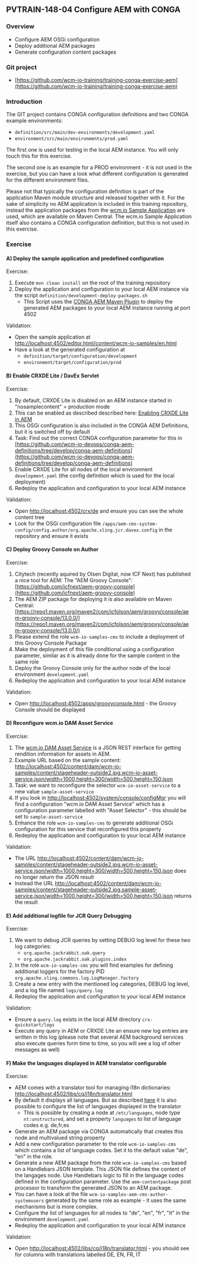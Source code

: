 ## PVTRAIN-148-04 Configure AEM with CONGA

### Overview

*   Configure AEM OSGi configuration
*   Deploy additional AEM packages
*   Generate configuration content packages

### Git project

*   [https://github.com/wcm-io-training/training-conga-exercise-aem](https://github.com/wcm-io-training/training-conga-exercise-aem)

### Introduction

The GIT project contains CONGA configuration definitions and two CONGA example environments:

*   `definition/src/main/dev-environments/development.yaml`
*   `environment/src/main/environments/prod.yaml`

The first one is used for testing in the local AEM instance. You will only touch this for this exercise.

The second one is an example for a PROD environment - it is not used in the exercise, but you can have a look what different configuration is generated for the different environment files.

Please not that typically the configuration definition is part of the application Maven module structure and released together with it. For the sake of simplicity no AEM application is included in this training repository, instead the application packages from the [wcm.io Sample Application](https://wcm.io/samples/) are used, which are available on Maven Central. The wcm.io Sample Application itself also contains a CONGA configuration definition, but this is not used in this exercise.

### Exercise

#### A) Deploy the sample application and predefined configuration

Exercise:

1.  Execute `mvn clean install` on the root of the training repository
2.  Deploy the application and configuration to your local AEM instance via the script `definition/development-deploy-packages.sh`
    *   This Script uses the [CONGA AEM Maven Plugin](https://devops.wcm.io/conga/plugins/aem/) to deploy the generated AEM packages to your local AEM instance running at port 4502

Validation:

*   Open the sample application at [http://localhost:4502/editor.html/content/wcm-io-samples/en.html](http://localhost:4502/editor.html/content/wcm-io-samples/en.html)
*   Have a look at the generated configuration at
    *   `definition/target/configuration/development`
    *   `environment/target/configuration/prod`

#### B) Enable CRXDE Lite / DavEx Servlet

Exercise:

1.  By default, CRXDE Lite is disabled on an AEM instance started in "nosamplecontent" = production mode
2.  This can be enabled as described described here: [Enabling CRXDE Lite in AEM](https://docs.adobe.com/docs/en/aem/6-2/administer/security/security-checklist/enabling-crxde-lite.html)
3.  This OSGi configuration is also included in the CONGA AEM Definitions, but it is switched off by default
4.  Task: Find out the correct CONGA configuration parameter for this in [https://github.com/wcm-io-devops/conga-aem-definitions/tree/develop/conga-aem-definitions](https://github.com/wcm-io-devops/conga-aem-definitions/tree/develop/conga-aem-definitions)
5.  Enable CRXDE Lite for all nodes of the local environment `development.yaml` (the config definition which is used for the local deployment)
6.  Redeploy the application and configuration to your local AEM instance

Validation:

*   Open [http://localhost:4502/crx/de](http://localhost:4502/crx/de) and ensure you can see the whole content tree
*   Look for the OSGi configuration file `/apps/aem-cms-system-config/config.author/org.apache.sling.jcr.davex.config` in the repository and ensure it exists

#### C) Deploy Groovy Console on Author

Exercise:

1.  Citytech (recently aquired by Olsen Digital, now ICF Next) has published a nice tool for AEM: The "AEM Groovy Console": [https://github.com/icfnext/aem-groovy-console](https://github.com/icfnext/aem-groovy-console)
2.  The AEM ZIP package for deploying it is also available on Maven Central: [https://repo1.maven.org/maven2/com/icfolson/aem/groovy/console/aem-groovy-console/13.0.0/](https://repo1.maven.org/maven2/com/icfolson/aem/groovy/console/aem-groovy-console/13.0.0/)
3.  Please extend the role `wcm-io-samples-cms` to include a deployment of this Groovy Console Package
4.  Make the deployment of this file conditional using a configuration parameter, similar as it is already done for the sample content in the same role
5.  Deploy the Groovy Console only for the author node of the local environment `development.yaml`
6.  Redeploy the application and configuration to your local AEM instance

Validation:

*   Open [http://localhost:4502/apps/groovyconsole.html](http://localhost:4502/apps/groovyconsole.html) - the Groovy Console should be displayed

#### D) Reconfigure wcm.io DAM Asset Service

Exercise:

1.  The [wcm.io DAM Asset Service](https://wcm.io/dam/asset-service/) is a JSON REST interface for getting rendition information for assets in AEM.
2.  Example URL based on the sample content: [http://localhost:4502/content/dam/wcm-io-samples/content/stageheader-outside2.jpg.wcm-io-asset-service.json/width=1000,height=300/width=500,height=150.json](http://localhost:4502/content/dam/wcm-io-samples/content/stageheader-outside2.jpg.wcm-io-asset-service.json/width=1000,height=300/width=500,height=150.json)
3.  Task: we want to reconfigure the selector `wcm-io-asset-service` to a new value `sample-asset-service`
4.  If you look in [http://localhost:4502/system/console/configMgr](http://localhost:4502/system/console/configMgr) you will find a configuration "wcm.io DAM Asset Service" which has a configuration parameter labelled with "Asset Selector" - this should be set to `sample-asset-service`
5.  Enhance the role `wcm-io-samples-cms` to generate additional OSGi configuration for this service that reconfigured this property
6.  Redeploy the application and configuration to your local AEM instance

Validation:

*   The URL [http://localhost:4502/content/dam/wcm-io-samples/content/stageheader-outside2.jpg.wcm-io-asset-service.json/width=1000,height=300/width=500,height=150.json](http://localhost:4502/content/dam/wcm-io-samples/content/stageheader-outside2.jpg.wcm-io-asset-service.json/width=1000,height=300/width=500,height=150.json) does no longer return the JSON result
*   Instead the URL [http://localhost:4502/content/dam/wcm-io-samples/content/stageheader-outside2.jpg.sample-asset-service.json/width=1000,height=300/width=500,height=150.json](http://localhost:4502/content/dam/wcm-io-samples/content/stageheader-outside2.jpg.sample-asset-service.json/width=1000,height=300/width=500,height=150.json) returns the result

#### E) Add additional logfile for JCR Query Debugging

Exercise:

1.  We want to debug JCR queries by setting DEBUG log level for these two log categories:
    *   `org.apache.jackrabbit.oak.query`
    *   `org.apache.jackrabbit.oak.plugins.index`
2.  In the role `wcm-io-samples-cms` you will find examples for defining additional loggers for the factory PID `org.apache.sling.commons.log.LogManager.factory`
3.  Create a new entry with the mentioned log categories, DEBUG log level, and a log file named `logs/query.log`
4.  Redeploy the application and configuration to your local AEM instance

Validation:

*   Ensure a `query.log` exists in the local AEM directory `crx-quickstart/logs`
*   Execute any query in AEM or CRXDE Lite an ensure new log entries are written in this log (please note that several AEM background services also execute queries form time to time, so you will see a log of other messages as well)

#### F) Make the languages displayed in AEM translator configurable

Exercise:

*   AEM comes with a translator tool for managing i18n dictionaries: [http://localhost:4502/libs/cq/i18n/translator.html](http://localhost:4502/libs/cq/i18n/translator.html)
*   By default it displays all languages. But as described [here](https://docs.adobe.com/docs/en/aem/6-2/develop/components/i18n/translator.html#Changing%20Languages%20Listed%20in%20the%20Dictionary%20Table) it is also possible to configure the list of languages displayed in the translator
    *   This is possible by creating a node at `/etc/languages`, node type `nt:unstructured`, and set a property `languages` to list of language codes e.g. de,fr,es
*   Generate an AEM package via CONGA automatically that creates this node and multivalued string property
*   Add a new configuration parameter to the role `wcm-io-samples-cms` which contains a list of language codes. Set it to the default value "de", "en" in the role.
*   Generate a new AEM package from the role `wcm-io-samples-cms` based on a Handlebars JSON template. This JSON file defines the content of the langages node. Use Handlebars logic to fill in the language codes defined in the configuration parameter. Use the `aem-contentpackage` post processor to transform the generated JSON to an AEM package.
*   You can have a look at the file `wcm-io-samples-aem-cms-author-systemusers` generated by the same role as example - it uses the same mechanisms but is more complex.
*   Configure the list of languages for all nodes to "de", "en", "fr", "it" in the environment `development.yaml`
*   Redeploy the application and configuration to your local AEM instance

Validation:

*   Open [http://localhost:4502/libs/cq/i18n/translator.html](http://localhost:4502/libs/cq/i18n/translator.html) - you should see for columns with translations labelled DE, EN, FR, IT
